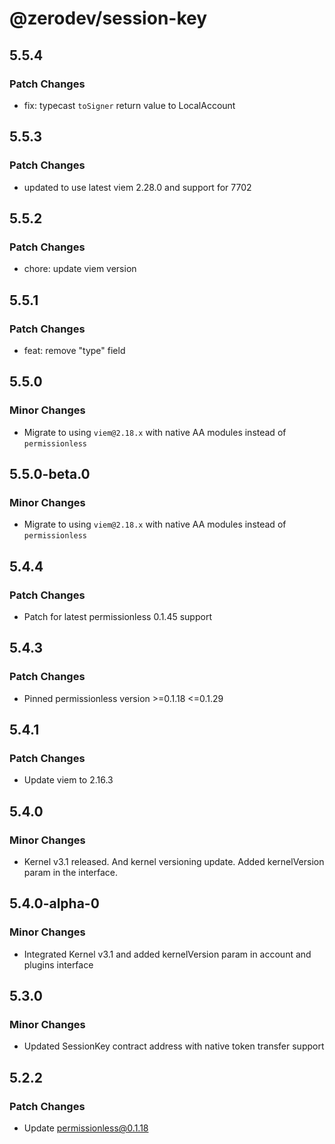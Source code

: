 # @zerodev/session-key

## 5.5.4

### Patch Changes

- fix: typecast `toSigner` return value to LocalAccount

## 5.5.3

### Patch Changes

- updated to use latest viem 2.28.0 and support for 7702

## 5.5.2

### Patch Changes

- chore: update viem version

## 5.5.1

### Patch Changes

- feat: remove "type" field

## 5.5.0

### Minor Changes

- Migrate to using `viem@2.18.x` with native AA modules instead of `permissionless`

## 5.5.0-beta.0

### Minor Changes

- Migrate to using `viem@2.18.x` with native AA modules instead of `permissionless`

## 5.4.4

### Patch Changes

- Patch for latest permissionless 0.1.45 support

## 5.4.3

### Patch Changes

- Pinned permissionless version >=0.1.18 <=0.1.29

## 5.4.1

### Patch Changes

- Update viem to 2.16.3

## 5.4.0

### Minor Changes

- Kernel v3.1 released. And kernel versioning update. Added kernelVersion param in the interface.

## 5.4.0-alpha-0

### Minor Changes

- Integrated Kernel v3.1 and added kernelVersion param in account and plugins interface

## 5.3.0

### Minor Changes

- Updated SessionKey contract address with native token transfer support

## 5.2.2

### Patch Changes

- Update permissionless@0.1.18
